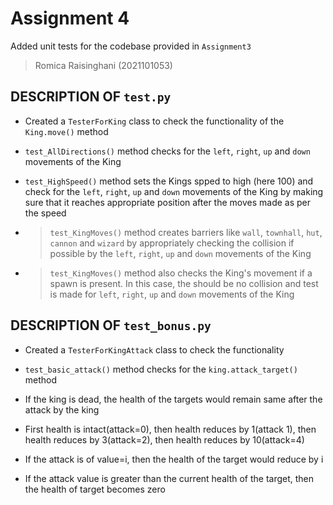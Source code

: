 # Assignment 4 
Added unit tests for the codebase provided in `Assignment3`
> Romica Raisinghani (2021101053)

## DESCRIPTION OF `test.py`


* Created a `TesterForKing` class to check the functionality of the `King.move()` method

* `test_AllDirections()` method checks for the `left`, `right`, `up` and `down` movements of the King

* `test_HighSpeed()` method sets the Kings spped to high (here 100) and check for the `left`, `right`, `up` and `down` movements of the King by making sure that it reaches appropriate position after the moves made as per the speed

* > `test_KingMoves()` method creates barriers like `wall`, `townhall`, `hut`, `cannon` and `wizard` by appropriately checking the collision if possible by the `left`, `right`, `up` and `down` movements of the King

*  > `test_KingMoves()` method also checks the King's movement if a spawn is present. In this case, the should be no collision and test is made for `left`, `right`, `up` and `down` movements of the King

## DESCRIPTION OF `test_bonus.py`

* Created a `TesterForKingAttack` class to check the functionality 

* `test_basic_attack()` method checks for the `king.attack_target()` method

* If the king is dead, the health of the targets would remain same after the attack by the king

* First health is intact(attack=0), then health reduces by 1(attack 1), then health reduces by 3(attack=2), then health reduces by 10(attack=4)

* If the attack is of value=i, then the health of the target would reduce by i

* If the attack value is greater than the current health of the target, then the health of target becomes zero



